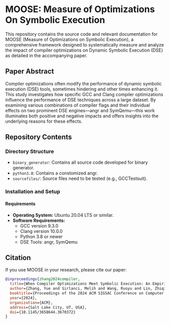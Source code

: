 
# MOOSE: Measure of Optimizations On Symbolic Execution

This repository contains the source code and relevant documentation for MOOSE (Measure of Optimizations on Symbolic Execution), a comprehensive framework designed to systematically measure and analyze the impact of compiler optimizations on Dynamic Symbolic Execution (DSE) as detailed in the accompanying paper.

## Paper Abstract

Compiler optimizations often modify the performance of dynamic symbolic execution (DSE) tools, sometimes hindering and other times enhancing it. This study investigates how specific GCC and Clang compiler optimizations influence the performance of DSE techniques across a large dataset. By examining various combinations of compiler flags and their individual effects on two prominent DSE engines—angr and SymQemu—this work illuminates both positive and negative impacts and offers insights into the underlying reasons for these effects.

## Repository Contents

### Directory Structure

- `binary_generator`: Contains all source code developed for binary generator.
- `python3.8`: Contains a constomized angr. 
- `sourcefiles/`: Source files need to be tested (e.g., GCCTestsuit).

### Installation and Setup

#### Requirements

- **Operating System:** Ubuntu 20.04 LTS or similar.
- **Software Requirements:**
  - GCC version 9.3.0
  - Clang version 10.0.0
  - Python 3.8 or newer
  - DSE Tools: angr, SymQemu

## Citation

If you use MOOSE in your research, please cite our paper:

```bibtex
@inproceedings{zhang2024compiler,
  title={When Compiler Optimizations Meet Symbolic Execution: An Empirical Study},
  author={Zhang, Yue and Sirlanci, Melih and Wang, Ruoyu and Lin, Zhiqiang},
  booktitle={Proceedings of the 2024 ACM SIGSAC Conference on Computer and Communications Security},
  year={2024},
  organization={ACM},
  address={Salt Lake City, UT, USA},
  doi={10.1145/3658644.3670372}
}
